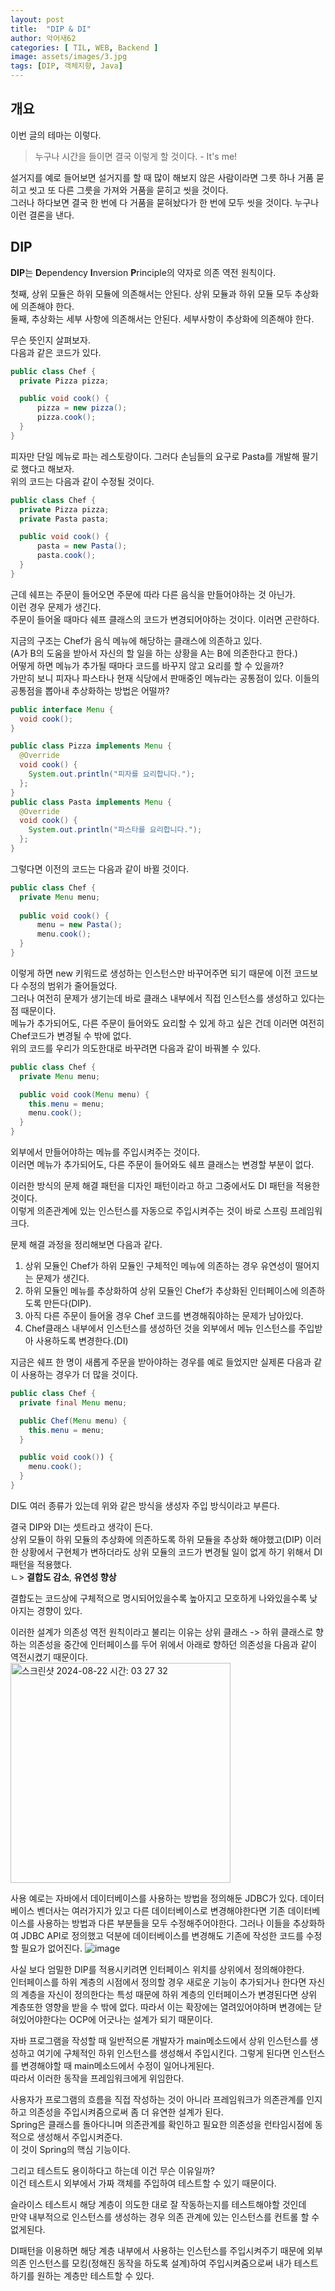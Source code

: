```yaml
---
layout: post
title:  "DIP & DI"
author: 악어새62
categories: [ TIL, WEB, Backend ]
image: assets/images/3.jpg
tags: [DIP, 객체지향, Java]
---
```

## 개요

이번 글의 테마는 이렇다.

> 누구나 시간을 들이면 결국 이렇게 할 것이다. - It's me!

설거지를 예로 들어보면 설거지를 할 때 많이 해보지 않은 사람이라면 그릇 하나 거품 묻히고 씻고 또 다른 그릇을 가져와 거품을 묻히고 씻을 것이다.  
그러나 하다보면 결국 한 번에 다 거품을 묻혀놨다가 한 번에 모두 씻을 것이다. 누구나 이런 결론을 낸다.

## DIP

**DIP**는 **D**ependency **I**nversion **P**rinciple의 약자로 의존 역전 원칙이다.

첫째, 상위 모듈은 하위 모듈에 의존해서는 안된다. 상위 모듈과 하위 모듈 모두 추상화에 의존해야 한다.  
둘째, 추상화는 세부 사항에 의존해서는 안된다. 세부사항이 추상화에 의존해야 한다.

무슨 뜻인지 살펴보자.  
다음과 같은 코드가 있다.
```java
public class Chef {
  private Pizza pizza;

  public void cook() {
      pizza = new pizza();
      pizza.cook();
  }
}
```

피자만 단일 메뉴로 파는 레스토랑이다. 그러다 손님들의 요구로 Pasta를 개발해 팔기로 했다고 해보자.  
위의 코드는 다음과 같이 수정될 것이다.

```java
public class Chef {
  private Pizza pizza;
  private Pasta pasta;

  public void cook() {
      pasta = new Pasta();
      pasta.cook();
  }
}
```

근데 쉐프는 주문이 들어오면 주문에 따라 다른 음식을 만들어야하는 것 아닌가.  
이런 경우 문제가 생긴다.  
주문이 들어올 때마다 쉐프 클래스의 코드가 변경되어야하는 것이다. 이러면 곤란하다.  

지금의 구조는 Chef가 음식 메뉴에 해당하는 클래스에 의존하고 있다.  
(A가 B의 도움을 받아서 자신의 할 일을 하는 상황을 A는 B에 의존한다고 한다.)  
어떻게 하면 메뉴가 추가될 때마다 코드를 바꾸지 않고 요리를 할 수 있을까?  
가만히 보니 피자나 파스타나 현재 식당에서 판매중인 메뉴라는 공통점이 있다. 이들의 공통점을 뽑아내 추상화하는 방법은 어떨까? 

```java
public interface Menu {
  void cook();
}
```
```java
public class Pizza implements Menu {
  @Override
  void cook() {
    System.out.println("피자를 요리합니다.");
  };
}
public class Pasta implements Menu {
  @Override
  void cook() {
    System.out.println("파스타를 요리합니다.");
  };
}
```

그렇다면 이전의 코드는 다음과 같이 바뀔 것이다.

```java
public class Chef {
  private Menu menu;
  
  public void cook() {
      menu = new Pasta();
      menu.cook();
  }
}
```

이렇게 하면 new 키워드로 생성하는 인스턴스만 바꾸어주면 되기 때문에 이전 코드보다 수정의 범위가 줄어들었다.   
그러나 여전히 문제가 생기는데 바로 클래스 내부에서 직접 인스턴스를 생성하고 있다는 점 때문이다.  
메뉴가 추가되어도, 다른 주문이 들어와도 요리할 수 있게 하고 싶은 건데 이러면 여전히 Chef코드가 변경될 수 밖에 없다.  
위의 코드를 우리가 의도한대로 바꾸려면 다음과 같이 바꿔볼 수 있다.

```java
public class Chef {
  private Menu menu;

  public void cook(Menu menu) {
    this.menu = menu;
    menu.cook();
  }
}
```

외부에서 만들어야하는 메뉴를 주입시켜주는 것이다.  
이러면 메뉴가 추가되어도, 다른 주문이 들어와도 쉐프 클래스는 변경할 부분이 없다.

이러한 방식의 문제 해결 패턴을 디자인 패턴이라고 하고 그중에서도 DI 패턴을 적용한 것이다.  
이렇게 의존관계에 있는 인스턴스를 자동으로 주입시켜주는 것이 바로 스프링 프레임워크다.

문제 해결 과정을 정리해보면 다음과 같다.
1. 상위 모듈인 Chef가 하위 모듈인 구체적인 메뉴에 의존하는 경우 유연성이 떨어지는 문제가 생긴다. 
2. 하위 모듈인 메뉴를 추상화하여 상위 모듈인 Chef가 추상화된 인터페이스에 의존하도록 만든다(DIP).
3. 아직 다른 주문이 들어올 경우 Chef 코드를 변경해줘야하는 문제가 남아있다.
4. Chef클래스 내부에서 인스턴스를 생성하던 것을 외부에서 메뉴 인스턴스를 주입받아 사용하도록 변경한다.(DI)

지금은 쉐프 한 명이 새롭게 주문을 받아야하는 경우를 예로 들었지만 실제론 다음과 같이 사용하는 경우가 더 많을 것이다.

```java
public class Chef {
  private final Menu menu;

  public Chef(Menu menu) {
    this.menu = menu;
  }

  public void cook()) {
    menu.cook();
  }
}
```
DI도 여러 종류가 있는데 위와 같은 방식을 생성자 주입 방식이라고 부른다.

결국 DIP와 DI는 셋트라고 생각이 든다.  
상위 모듈이 하위 모듈의 추상화에 의존하도록 하위 모듈을 추상화 해야했고(DIP) 이러한 상황에서 구현체가 변하더라도 상위 모듈의 코드가 변경될 일이 없게 하기 위해서 DI패턴을 적용했다.  
ㄴ> **결합도 감소**, **유연성 향상**

결합도는 코드상에 구체적으로 명시되어있을수록 높아지고 모호하게 나와있을수록 낮아지는 경향이 있다.  

이러한 설계가 의존성 역전 원칙이라고 불리는 이유는 상위 클래스 -> 하위 클래스로 향하는 의존성을 중간에 인터페이스를 두어 위에서 아래로 향하던 의존성을 다음과 같이 역전시켰기 때문이다.  
<img width="352" alt="스크린샷 2024-08-22 시간: 03 27 32" src="https://github.com/user-attachments/assets/77ec70b4-b95a-4bcd-ba3b-4aa90e0cb819">

사용 예로는 자바에서 데이터베이스를 사용하는 방법을 정의해둔 JDBC가 있다. 데이터베이스 벤더사는 여러가지가 있고 다른 데이터베이스로 변경해야한다면 기존 데이터베이스를 사용하는 방법과 다른 부분들을 모두 수정해주어야한다. 그러나 이들을 추상화하여 JDBC API로 정의했고 덕분에 데이터베이스를 변경해도 기존에 작성한 코드를 수정할 필요가 없어진다.
![image](https://github.com/user-attachments/assets/c4d141cf-e45e-496c-947f-d0d3a1333978)

사실 보다 엄밀한 DIP를 적용시키려면 인터페이스 위치를 상위에서 정의해야한다.  
인터페이스를 하위 계층의 시점에서 정의할 경우 새로운 기능이 추가되거나 한다면 자신의 계층을 자신이 정의한다는 특성 때문에 하위 계층의 인터페이스가 변경된다면 상위 계층또한 영향을 받을 수 밖에 없다. 따라서 이는 확장에는 열려있어야하며 변경에는 닫혀있어야한다는 OCP에 어긋나는 설계가 되기 때문이다.

자바 프로그램을 작성할 때 일반적으론 개발자가 main메소드에서 상위 인스턴스를 생성하고 여기에 구체적인 하위 인스턴스를 생성해서 주입시킨다.
그렇게 된다면 인스턴스를 변경해야할 때 main메소드에서 수정이 일어나게된다.  
따라서 이러한 동작을 프레임워크에게 위임한다.

사용자가 프로그램의 흐름을 직접 작성하는 것이 아니라 프레임워크가 의존관계를 인지하고 의존성을 주입시켜줌으로써 좀 더 유연한 설계가 된다.  
Spring은 클래스를 돌아다니며 의존관계를 확인하고 필요한 의존성을 런타임시점에 동적으로 생성해서 주입시켜준다.  
이 것이 Spring의 핵심 기능이다.

그리고 테스트도 용이하다고 하는데 이건 무슨 이유일까?  
이건 테스트시 외부에서 가짜 객체를 주입하여 테스트할 수 있기 때문이다.

슬라이스 테스트시 해당 계층이 의도한 대로 잘 작동하는지를 테스트해야할 것인데  
만약 내부적으로 인스턴스를 생성하는 경우 의존 관계에 있는 인스턴스를 컨트롤 할 수 없게된다.

DI패턴을 이용하면 해당 계층 내부에서 사용하는 인스턴스를 주입시켜주기 때문에 외부 의존 인스턴스를 모킹(정해진 동작을 하도록 설계)하여 주입시켜줌으로써 내가 테스트하기를 원하는 계층만 테스트할 수 있다.